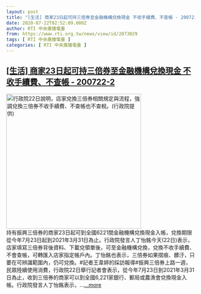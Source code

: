 ```yaml
---
layout: post
title: "[生活] 商家23日起可持三倍券至金融機構兌換現金 不收手續費、不查帳 - 200722-2"
date: 2020-07-22T02:52:09.000Z
author: RTI 中央廣播電臺
from: https://www.rti.org.tw/news/view/id/2073029
tags: [ RTI 中央廣播電臺 ]
categories: [ RTI 中央廣播電臺 ]
---
```

<!--1595386329000-->
[[生活] 商家23日起可持三倍券至金融機構兌換現金 不收手續費、不查帳 - 200722-2](https://www.rti.org.tw/news/view/id/2073029)
------

<div>
<img src="https://static.rti.org.tw/assets/thumbnails/2020/07/22/05ab597961790180a3cdb00af707b907.jpg" width="360" alt="行政院22日說明，店家兌換三倍券相關規定與流程，強調兌換三倍券不收手續費、不查帳也不查稅。(行政院提供)" title="行政院22日說明，店家兌換三倍券相關規定與流程，強調兌換三倍券不收手續費、不查帳也不查稅。(行政院提供)"><br>持有振興三倍券的商家23日起可到全國6221間金融機構兌換現金入帳，兌換期限從今年7月23日起到2021年3月31日為止。行政院發言人丁怡銘今天(22日)表示，店家填寫三倍券背後資料、下載兌領單後，可至金融機構兌換，兌換不收手續費、不會查帳，可轉匯入店家指定帳戶內。丁怡銘也表示，三倍券如果摺痕、髒汙，只要在可辨識範圍內，仍可兌換。#記者王韋婷的採訪報導#振興三倍券上路一週，民眾陸續使用消費，行政院22日舉行記者會表示，從今年7月23日到2021年3月31日為止，收到三倍券的商家可以到全國6,221家銀行、郵局或農漁會兌換現金入帳。行政院發言人丁怡銘表示，...<a target="_blank" href="https://www.rti.org.tw/news/view/id/2073029">...more</a>
</div>
